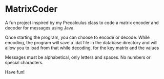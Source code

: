 # MatrixCoder
A fun project inspired by my Precalculus class to code a matrix encoder and decoder for messages using Java.

Once starting the program, you can choose to encode or decode. While encoding, the program will save a .dat file in the database directory and will allow you to load from that while decoding, for the key matrix and the values

Messages must be alphabetical, only letters and spaces. No numbers or special characters. 

Have fun!

